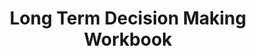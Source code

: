 ---
title: "Long Term Decision Making Workbook"
description: "A revision workbook for those studying long term decision making as part of their accountancy or bookkeeping qualifications. It is made up of explanations as well as fully worked examples and practice questions with worked answers. It covers net present value, net present cost, internal rate of return and payback periods."
AmazonID: "B08Z9W11W6"
tags:
- revision workbooks
- decision making
series:
- AAT Level 3
---